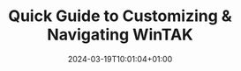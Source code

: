 ---
title: "Quick Guide to Customizing & Navigating WinTAK"
description: "A guide to navigating the WinTAK app"
icon: "icon/svg/customize.svg"
date: "2024-03-19T10:01:04+01:00"
lastmod: "2024-03-19T10:01:04+01:00"
draft: false
weight: 130
---